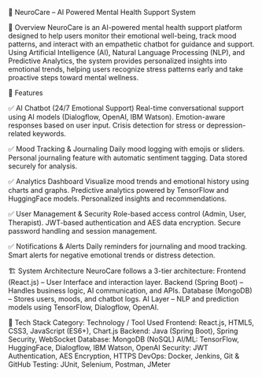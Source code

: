 🧠 NeuroCare – AI Powered Mental Health Support System

📖 Overview
NeuroCare is an AI-powered mental health support platform designed to help users monitor their emotional well-being, track mood patterns, and interact with an empathetic chatbot for guidance and support.
Using Artificial Intelligence (AI), Natural Language Processing (NLP), and Predictive Analytics, the system provides personalized insights into emotional trends, helping users recognize stress patterns early and take proactive steps toward mental wellness.


🚀 Features

✅ AI Chatbot (24/7 Emotional Support)
Real-time conversational support using AI models (Dialogflow, OpenAI, IBM Watson).
Emotion-aware responses based on user input.
Crisis detection for stress or depression-related keywords.

✅ Mood Tracking & Journaling
Daily mood logging with emojis or sliders.
Personal journaling feature with automatic sentiment tagging.
Data stored securely for analysis.

✅ Analytics Dashboard
Visualize mood trends and emotional history using charts and graphs.
Predictive analytics powered by TensorFlow and HuggingFace models.
Personalized insights and recommendations.

✅ User Management & Security
Role-based access control (Admin, User, Therapist).
JWT-based authentication and AES data encryption.
Secure password handling and session management.

✅ Notifications & Alerts
Daily reminders for journaling and mood tracking.
Smart alerts for negative emotional trends or distress detection.


🏗️ System Architecture
NeuroCare follows a 3-tier architecture:
Frontend (React.js) – User Interface and interaction layer.
Backend (Spring Boot) – Handles business logic, AI communication, and APIs.
Database (MongoDB) – Stores users, moods, and chatbot logs.
AI Layer – NLP and prediction models using TensorFlow, Dialogflow, OpenAI.


🧩 Tech Stack
Category:	Technology / Tool Used
Frontend:	React.js, HTML5, CSS3, JavaScript (ES6+), Chart.js
Backend:	Java (Spring Boot), Spring Security, WebSocket
Database:	MongoDB (NoSQL)
AI/ML:	TensorFlow, HuggingFace, Dialogflow, IBM Watson, OpenAI
Security:	JWT Authentication, AES Encryption, HTTPS
DevOps:	Docker, Jenkins, Git & GitHub
Testing:	JUnit, Selenium, Postman, JMeter
